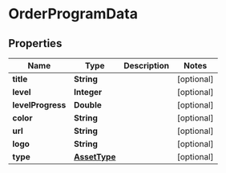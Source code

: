 # OrderProgramData

## Properties
Name | Type | Description | Notes
------------ | ------------- | ------------- | -------------
**title** | **String** |  |  [optional]
**level** | **Integer** |  |  [optional]
**levelProgress** | **Double** |  |  [optional]
**color** | **String** |  |  [optional]
**url** | **String** |  |  [optional]
**logo** | **String** |  |  [optional]
**type** | [**AssetType**](AssetType.md) |  |  [optional]
